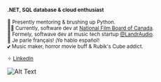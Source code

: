 **<sup>.NET, SQL database & cloud enthusiast</sup>**

<sup>🧠 Presently mentoring & brushing up Python.</sup>
<br>
<sup>💅🏼 Currently, software dev at [National Film Board of Canada](https://www.linkedin.com/company/national-film-board-of-canada/).</sup>
<br>
<sup>🧃 Formely, softwave dev at music tech startup [@LandrAudio](https://github.com/LandrAudio).</sup>
<br>
<sup>🍧 Je parle français! ¡Yo hablo español!</sup>
<br>
<sup>💕 Music maker, horror movie buff & Rubik's Cube addict.</sup>

<sup>✧ <a href="https://www.linkedin.com/in/jess-nl/" target="_blank">LinkedIn</a></sup>

![Alt Text](https://media.giphy.com/media/v1.Y2lkPTc5MGI3NjExdjZ3Z2lyNXQycHY4cXJmYjVhY29iM2t6anY0c2QwbW1uNWUxNnN5eSZlcD12MV9pbnRlcm5hbF9naWZfYnlfaWQmY3Q9Zw/ttknk7M3d3UBEeZsii/giphy.gif)



